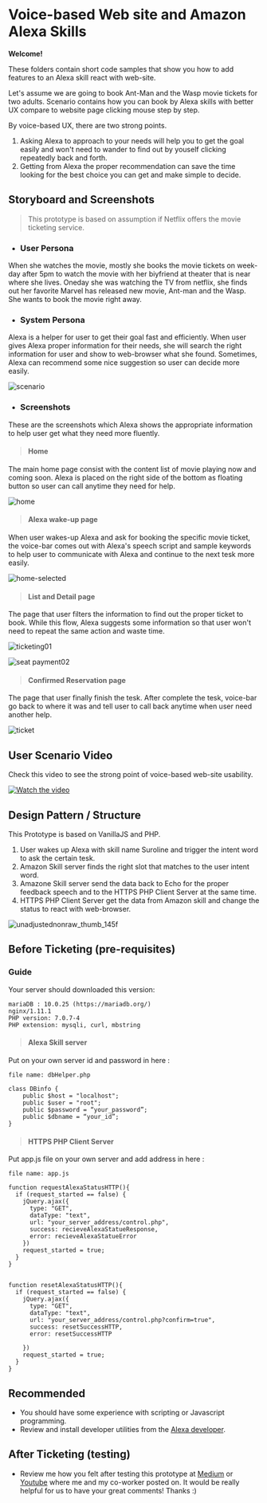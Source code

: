 # Voice-based Web site and Amazon Alexa Skills

**Welcome!**

These folders contain short code samples that show you how to add features to an Alexa skill react with web-site. 

Let's assume we are going to book Ant-Man and the Wasp movie tickets for two adults. 
Scenario contains how you can book by Alexa skills with better UX compare to website page clicking mouse step by step.  

By voice-based UX, there are two strong points.

1. Asking Alexa to approach to your needs will help you to get the goal easily and won't need to wander to find out by youself clicking repeatedly back and forth.
2. Getting from Alexa the proper recommendation can save the time looking for the best choice you can get and make simple to decide.


## Storyboard and Screenshots

>This prototype is based on assumption if Netflix offers the movie ticketing service.

* <h3>User Persona</h3>

When she watches the movie, mostly she books the movie tickets on week-day after 5pm to watch the movie with her biyfriend at theater that is near where she lives. Oneday she was watching the TV from netflix, she finds out her favorite Marvel has released new movie, Ant-man and the Wasp. She wants to book the movie right away.

* <h3>System Persona</h3>

Alexa is a helper for user to get their goal fast and efficiently. When user gives Alexa proper information for their needs, she will search the right information for user and show to web-browser what she found. Sometimes, Alexa can recommend some nice suggestion so user can decide more easily. 

![scenario](https://user-images.githubusercontent.com/37642778/49683833-8daf7400-fb0e-11e8-9d7b-246c3f54c1f1.jpg)

* <h3>Screenshots</h3>

These are the screenshots which Alexa shows the appropriate information to help user get what they need more fluently.

> <h4>Home</h4>

The main home page consist with the content list of movie playing now and coming soon. Alexa is placed on the right side of the bottom as floating button so user can call anytime they need for help.

![home](https://user-images.githubusercontent.com/37642778/49841954-03605c00-fdfd-11e8-8c04-393f58d62e47.png)

> <h4>Alexa wake-up page</h4>

When user wakes-up Alexa and ask for booking the specific movie ticket, the voice-bar comes out with Alexa's speech script and sample keywords to help user to communicate with Alexa and continue to the next tesk more easily. 

![home-selected](https://user-images.githubusercontent.com/37642778/49684568-cbb19580-fb18-11e8-9896-9f652da91eff.png)

> <h4>List and Detail page</h4>

The page that user filters the information to find out the proper ticket to book. While this flow, Alexa suggests some information so that user won't need to repeat the same action and waste time.

![ticketing01](https://user-images.githubusercontent.com/37642778/49684573-d835ee00-fb18-11e8-8c1f-8c7827069711.png)

![seat payment02](https://user-images.githubusercontent.com/37642778/49684570-d0764980-fb18-11e8-90c1-b9a6eb023746.png)

> <h4>Confirmed Reservation page</h4>

The page that user finally finish the tesk. After complete the tesk, voice-bar go back to where it was and tell user to call back anytime when user need another help.

![ticket](https://user-images.githubusercontent.com/37642778/49841811-5ede1a00-fdfc-11e8-816c-69dadbb25582.png)


## User Scenario Video

Check this video to see the strong point of voice-based web-site usability. 

[![Watch the video](https://user-images.githubusercontent.com/37642778/49875062-6dabe780-fe63-11e8-9ae1-91532b27500e.png)](https://youtu.be/E3y8jG2AI04)




## Design Pattern / Structure

This Prototype is based on VanillaJS and PHP.

1. User wakes up Alexa with skill name Suroline and trigger the intent word to ask the certain tesk.
2. Amazon Skill server finds the right slot that matches to the user intent word.
3. Amazone Skill server send the data back to Echo for the proper feedback speech and to the HTTPS PHP Client Server at the same time.
4. HTTPS PHP Client Server get the data from Amazon skill and change the status to react with web-browser.

  
![unadjustednonraw_thumb_145f](https://user-images.githubusercontent.com/37642778/50039282-0c5a6300-0073-11e9-8a0c-e5ffc63c2f3a.jpg)



## Before Ticketing (pre-requisites)

### Guide

Your server should downloaded this version: 

```
mariaDB : 10.0.25 (https://mariadb.org/)
nginx/1.11.1
PHP version: 7.0.7-4
PHP extension: mysqli, curl, mbstring
```


> <h4>Alexa Skill server</h4>

Put on your own server id and password in here :

```
file name: dbHelper.php

class DBinfo {
    public $host = "localhost";
    public $user = "root";
    public $password = “your_password”;
    public $dbname = “your_id”;
}
```


> <h4>HTTPS PHP Client Server</h4>


Put app.js file on your own server and add address in here : 

```
file name: app.js

function requestAlexaStatusHTTP(){
  if (request_started == false) {
    jQuery.ajax({
      type: "GET",
      dataType: "text",
      url: "your_server_address/control.php",
      success: recieveAlexaStatueResponse,
      error: recieveAlexaStatueError
    })
    request_started = true;
  }
}


function resetAlexaStatusHTTP(){
  if (request_started == false) {
    jQuery.ajax({
      type: "GET",
      dataType: "text",
      url: "your_server_address/control.php?confirm=true",
      success: resetSuccessHTTP,
      error: resetSuccessHTTP

    })
    request_started = true;
  }
}
```


## Recommended
* You should have some experience with scripting or Javascript programming.
* Review and install developer utilities from the [Alexa developer](https://developer.amazon.com/alexa/).


## After Ticketing (testing)
* Review me how you felt after testing this prototype at [Medium](https://medium.com/@cocosince17) or [Youtube](https://youtube.com) where me and my co-worker posted on. It would be really helpful for us to have your great comments! Thanks :)




